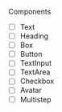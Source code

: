 Components

 - [ ] Text
 - [ ] Heading
 - [ ] Box
 - [ ] Button
 - [ ] TextInput
 - [ ] TextArea
 - [ ] Checkbox
 - [ ] Avatar
 - [ ] Multistep
